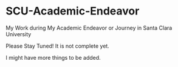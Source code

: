 # SCU-Academic-Endeavor
My Work during My Academic Endeavor or Journey in Santa Clara University

Please Stay Tuned!
It is not complete yet.

I might have more things to be added.
